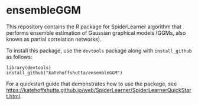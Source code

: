 # ensembleGGM
This repository contains the R package for SpiderLearner algorithm that performs ensemble estimation of Gaussian graphical models (GGMs, also known as partial correlation networks).

To install this package, use the `devtools` package along with `install_github` as follows:

```
library(devtools)
install_github("katehoffshutta/ensembleGGM")
```

For a quickstart guide that demonstrates how to use the package, see https://katehoffshutta.github.io/web/SpiderLearner/SpiderLearnerQuickStart.html.

